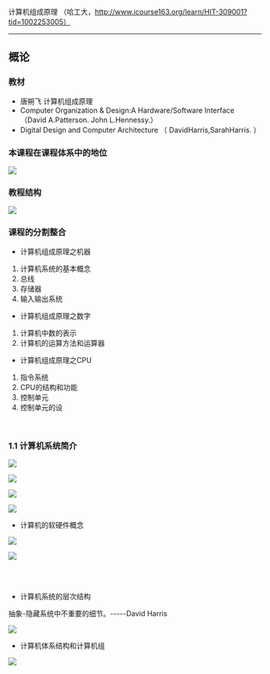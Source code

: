 计算机组成原理 （哈工大，http://www.icourse163.org/learn/HIT-309001?tid=1002253005）

----------



## 概论



### 教材

- 唐朔飞 计算机组成原理
- Computer Organization & Design:A Hardware/Software Interface  （David A.Patterson. John L.Hennessy.）
-  Digital Design and Computer Architecture   （ DavidHarris,SarahHarris.   ）



###  本课程在课程体系中的地位

![](https://ws4.sinaimg.cn/large/006tKfTcgy1fls11k3leqj30ju0b9wf6.jpg)



### 教程结构

![](https://ws3.sinaimg.cn/large/006tKfTcgy1fls170n8anj30f00cf74u.jpg)

### 课程的分割整合

- 计算机组成原理之机器

1. 计算机系统的基本概念
2. 总线
3. 存储器
4. 输入输出系统

- 计算机组成原理之数字

1. 计算机中数的表示
2. 计算机的运算方法和运算器

- 计算机组成原理之CPU

1. 指令系统
2. CPU的结构和功能
3. 控制单元
4. 控制单元的设

​		



### 1.1 计算机系统简介

![](https://ws3.sinaimg.cn/large/006tKfTcgy1fls1andfq8j30n60bqmxw.jpg)



![](https://ws3.sinaimg.cn/large/006tKfTcgy1flse03ksw8j30jj0czt9s.jpg)



![](https://ws2.sinaimg.cn/large/006tKfTcgy1flse63qumuj30h30dzq3l.jpg)

![](https://ws3.sinaimg.cn/large/006tKfTcgy1flse6u1357j30ib0c775b.jpg)



- 计算机的软硬件概念



![](https://ws2.sinaimg.cn/large/006tKfTcgy1flsecvkyq2j30e0064aa7.jpg)



![](https://ws2.sinaimg.cn/large/006tKfTcgy1flsecw8s3ej30kg0acgm1.jpg)


​			
​		

 - 计算机系统的层次结构

抽象-隐藏系统中不重要的细节。-----David Harris



![](https://ws4.sinaimg.cn/large/006tKfTcgy1flsel2yvhkj305w0b03yl.jpg)



- 计算机体系结构和计算机组

![](https://ws3.sinaimg.cn/large/006tKfTcgy1flseqrhi6bj30jb0cewf7.jpg)



